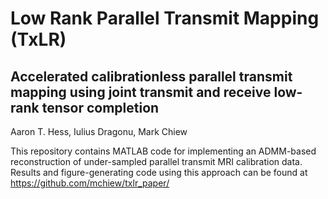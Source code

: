 # Low Rank Parallel Transmit Mapping (TxLR)

## Accelerated calibrationless parallel transmit mapping using joint transmit and receive low-rank tensor completion
Aaron T. Hess, Iulius Dragonu, Mark Chiew

This repository contains MATLAB code for implementing an ADMM-based reconstruction of under-sampled parallel transmit MRI calibration data. 
Results and figure-generating code using this approach can be found at https://github.com/mchiew/txlr_paper/
